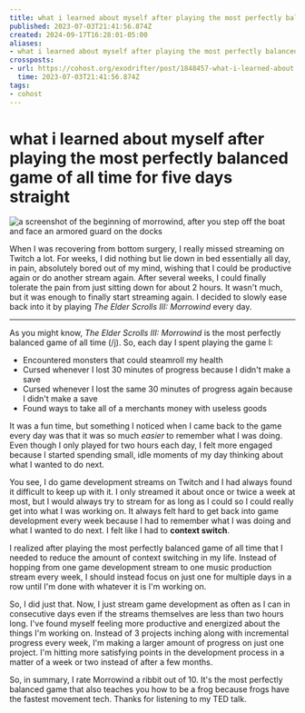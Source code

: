 ```yaml
---
title: what i learned about myself after playing the most perfectly balanced game of all time for five days straight
published: 2023-07-03T21:41:56.874Z
created: 2024-09-17T16:28:01-05:00
aliases:
- what i learned about myself after playing the most perfectly balanced game of all time for five days straight
crossposts:
- url: https://cohost.org/exodrifter/post/1848457-what-i-learned-about
  time: 2023-07-03T21:41:56.874Z
tags:
- cohost
---
```


# what i learned about myself after playing the most perfectly balanced game of all time for five days straight

![a screenshot of the beginning of morrowind, after you step off the boat and face an armored guard on the docks](20230703214156-morrowind.png)

When I was recovering from bottom surgery, I really missed streaming on Twitch a lot. For weeks, I did nothing but lie down in bed essentially all day, in pain, absolutely bored out of my mind, wishing that I could be productive again or do another stream again. After several weeks, I could finally tolerate the pain from just sitting down for about 2 hours. It wasn't much, but it was enough to finally start streaming again. I decided to slowly ease back into it by playing _The Elder Scrolls III: Morrowind_ every day.

---

As you might know, _The Elder Scrolls III: Morrowind_ is the most perfectly balanced game of all time (/j). So, each day I spent playing the game I:
- Encountered monsters that could steamroll my health
- Cursed whenever I lost 30 minutes of progress because I didn't make a save
- Cursed whenever I lost the same 30 minutes of progress again because I didn't make a save
- Found ways to take all of a merchants money with useless goods

It was a fun time, but something I noticed when I came back to the game every day was that it was so much _easier_ to remember what I was doing. Even though I only played for two hours each day, I felt more engaged because I started spending small, idle moments of my day thinking about what I wanted to do next.

You see, I do game development streams on Twitch and I had always found it difficult to keep up with it. I only streamed it about once or twice a week at most, but I would always try to stream for as long as I could so I could really get into what I was working on. It always felt hard to get back into game development every week because I had to remember what I was doing and what I wanted to do next. I felt like I had to **context switch**.

I realized after playing the most perfectly balanced game of all time that I needed to reduce the amount of context switching in my life. Instead of hopping from one game development stream to one music production stream every week, I should instead focus on just one for multiple days in a row until I'm done with whatever it is I'm working on.

So, I did just that. Now, I just stream game development as often as I can in consecutive days even if the streams themselves are less than two hours long. I've found myself feeling more productive and energized about the things I'm working on. Instead of 3 projects inching along with incremental progress every week, I'm making a larger amount of progress on just one project. I'm hitting more satisfying points in the development process in a matter of a week or two instead of after a few months.

So, in summary, I rate Morrowind a ribbit out of 10. It's the most perfectly balanced game that also teaches you how to be a frog because frogs have the fastest movement tech. Thanks for listening to my TED talk.
